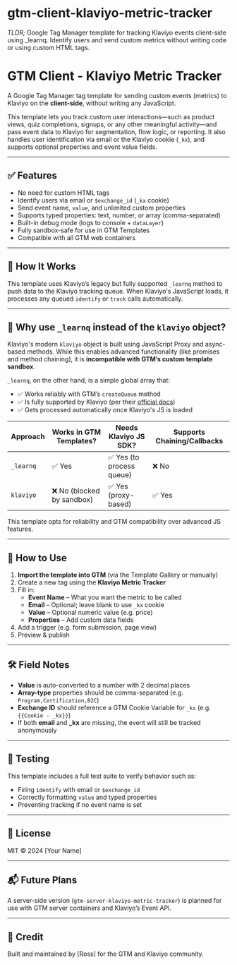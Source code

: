 # gtm-client-klaviyo-metric-tracker
*TLDR;* Google Tag Manager template for tracking Klaviyo events client-side using _learnq. Identify users and send custom metrics without writing code or using custom HTML tags.

# GTM Client - Klaviyo Metric Tracker

A Google Tag Manager tag template for sending custom events (metrics) to Klaviyo on the **client-side**, without writing any JavaScript.

This template lets you track custom user interactions—such as product views, quiz completions, signups, or any other meaningful activity—and pass event data to Klaviyo for segmentation, flow logic, or reporting. It also handles user identification via email or the Klaviyo cookie (`_kx`), and supports optional properties and event value fields.

---

## ✅ Features

- No need for custom HTML tags
- Identify users via email or `$exchange_id` (`_kx` cookie)
- Send event name, `value`, and unlimited custom properties
- Supports typed properties: text, number, or array (comma-separated)
- Built-in debug mode (logs to console + `dataLayer`)
- Fully sandbox-safe for use in GTM Templates
- Compatible with all GTM web containers

---

## 🧱 How It Works

This template uses Klaviyo’s legacy but fully supported `_learnq` method to push data to the Klaviyo tracking queue. When Klaviyo's JavaScript loads, it processes any queued `identify` or `track` calls automatically.

---

## 🤔 Why use `_learnq` instead of the `klaviyo` object?

Klaviyo's modern `klaviyo` object is built using JavaScript Proxy and async-based methods. While this enables advanced functionality (like promises and method chaining), it is **incompatible with GTM’s custom template sandbox**.

`_learnq`, on the other hand, is a simple global array that:
- ✅ Works reliably with GTM’s `createQueue` method
- ✅ Is fully supported by Klaviyo (per their [official docs](https://developers.klaviyo.com/en/docs/introduction_to_the_klaviyo_object))
- ✅ Gets processed automatically once Klaviyo's JS is loaded

| Approach      | Works in GTM Templates? | Needs Klaviyo JS SDK? | Supports Chaining/Callbacks |
|---------------|--------------------------|------------------------|-----------------------------|
| `_learnq`     | ✅ Yes                   | ✅ Yes (to process queue) | ❌ No                       |
| `klaviyo`     | ❌ No (blocked by sandbox) | ✅ Yes (proxy-based)    | ✅ Yes                      |

This template opts for reliability and GTM compatibility over advanced JS features.

---

## 🚀 How to Use

1. **Import the template into GTM** (via the Template Gallery or manually)
2. Create a new tag using the **Klaviyo Metric Tracker**
3. Fill in:
   - **Event Name** – What you want the metric to be called
   - **Email** – Optional; leave blank to use `_kx` cookie
   - **Value** – Optional numeric value (e.g. price)
   - **Properties** – Add custom data fields
4. Add a trigger (e.g. form submission, page view)
5. Preview & publish

---

## 🛠 Field Notes

- **Value** is auto-converted to a number with 2 decimal places
- **Array-type** properties should be comma-separated (e.g. `Program,Certification,B2C`)
- **Exchange ID** should reference a GTM Cookie Variable for `_kx` (e.g. `{{Cookie - _kx}}`)
- If both **email** and **_kx** are missing, the event will still be tracked anonymously

---

## 🧪 Testing

This template includes a full test suite to verify behavior such as:
- Firing `identify` with email or `$exchange_id`
- Correctly formatting `value` and typed properties
- Preventing tracking if no event name is set

---

## 📄 License

MIT © 2024 [Your Name]

---

## 📬 Future Plans

A server-side version (`gtm-server-klaviyo-metric-tracker`) is planned for use with GTM server containers and Klaviyo’s Event API.

---

## 🙌 Credit

Built and maintained by [Ross] for the GTM and Klaviyo community.


